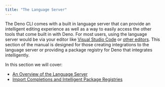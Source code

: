 ```yaml
---
title: "The Language Server"
---
```


The Deno CLI comes with a built in language server that can provide an
intelligent editing experience as well as a way to easily access the other tools
that come built in with Deno. For most users, using the language server would be
via your editor like [Visual Studio Code](../../references/vscode_deno/index.md)
or [other editors](../../getting_started/setup_your_environment.md). This
section of the manual is designed for those creating integrations to the
language server or providing a package registry for Deno that integrates
intelligently.

In this section we will cover:

- [An Overview of the Language Server](./overview.md)
- [Import Completions and Intelligent Package Registries](./imports.md)

